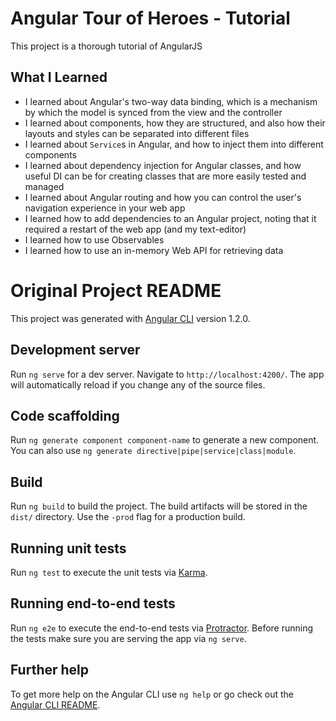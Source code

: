 # Angular Tour of Heroes - Tutorial

This project is a thorough tutorial of AngularJS

## What I Learned

* I learned about Angular's two-way data binding, which is a mechanism by which the model is synced from the view and the controller
* I learned about components, how they are structured, and also how their layouts and styles can be separated into different files
* I learned about `Service`s in Angular, and how to inject them into different components
* I learned about dependency injection for Angular classes, and how useful DI can be for creating classes that are more easily tested and managed
* I learned about Angular routing and how you can control the user's navigation experience in your web app
* I learned how to add dependencies to an Angular project, noting that it required a restart of the web app (and my text-editor)
* I learned how to use Observables
* I learned how to use an in-memory Web API for retrieving data


# Original Project README

This project was generated with [Angular CLI](https://github.com/angular/angular-cli) version 1.2.0.

## Development server

Run `ng serve` for a dev server. Navigate to `http://localhost:4200/`. The app will automatically reload if you change any of the source files.

## Code scaffolding

Run `ng generate component component-name` to generate a new component. You can also use `ng generate directive|pipe|service|class|module`.

## Build

Run `ng build` to build the project. The build artifacts will be stored in the `dist/` directory. Use the `-prod` flag for a production build.

## Running unit tests

Run `ng test` to execute the unit tests via [Karma](https://karma-runner.github.io).

## Running end-to-end tests

Run `ng e2e` to execute the end-to-end tests via [Protractor](http://www.protractortest.org/).
Before running the tests make sure you are serving the app via `ng serve`.

## Further help

To get more help on the Angular CLI use `ng help` or go check out the [Angular CLI README](https://github.com/angular/angular-cli/blob/master/README.md).
